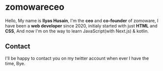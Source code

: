 # zomowareceo

Hello, My name is **Ilyas Husain**, I'm the **ceo** and **co-founder** of zomoware,
I have been a **web developer** since 2020, initialy started with just **HTML**
and **CSS**, And now I'm on the way to learn JavaScript(with Next.js) & kotlin.

## Contact

I'll be happy to contact you on my twitter account when ever I have the time, Bye. 
